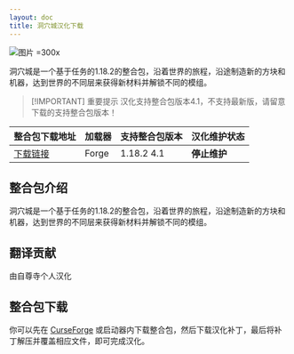 ```yaml
---
layout: doc
title: 洞穴城汉化下载
---
```


![图片 =300x](/imgs/cave.jpg)

洞穴城是一个基于任务的1.18.2的整合包，沿着世界的旅程，沿途制造新的方块和机器，达到世界的不同层来获得新材料并解锁不同的模组。

> [!IMPORTANT] 重要提示
> 汉化支持整合包版本4.1，不支持最新版，请留意下载的支持整合包版本！

<DownloadLinks :methods="[
  { id: 'baidu-drive', text: '下载汉化', icon: '/imgs/svg/baidu-drive.svg', link: 'https://pan.baidu.com/s/1OI533N2IMHssFsoGm5o0lg?dp-logid=91125100565815730002&pwd=x068#list/path=%2F%E8%87%AA%E5%B0%8A%E5%AF%BA%E6%B1%89%E5%8C%96%E5%85%A8%E9%9B%86%2F1.18.x%2FCaveopolis' },
  { id: 'bilibili', text: '专栏介绍', icon: '/imgs/svg/bilibili.svg', link: 'https://www.bilibili.com/read/cv21297910' },
  { id: 'lazy', text: '懒汉下载', icon: '/imgs/lazydl.png', link: 'https://pan.baidu.com/s/1OI533N2IMHssFsoGm5o0lg?dp-logid=91125100565815730002&pwd=x068#list/path=%2F%E8%87%AA%E5%B0%8A%E5%AF%BA%E6%B1%89%E5%8C%96%E5%85%A8%E9%9B%86%2F1.18.x%2FCaveopolis' }
]" />

| 整合包下载地址                                                       | 加载器 | 支持整合包版本 | 汉化维护状态 |
| :------------------------------------------------------------------- | :----- | :------------- | :----------- |
| [下载链接](https://www.curseforge.com/minecraft/modpacks/caveopolis) | Forge  | 1.18.2 4.1     | **停止维护** |

## 整合包介绍

洞穴城是一个基于任务的1.18.2的整合包，沿着世界的旅程，沿途制造新的方块和机器，达到世界的不同层来获得新材料并解锁不同的模组。

## 翻译贡献

由自尊寺个人汉化

## 整合包下载

你可以先在 [CurseForge](https://www.curseforge.com/minecraft/modpacks/caveopolis) 或启动器内下载整合包，然后下载汉化补丁，最后将补丁解压并覆盖相应文件，即可完成汉化。

<DocSupport />

